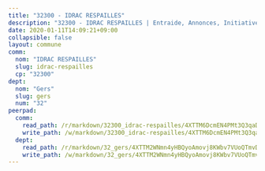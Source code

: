 ```yaml
---
title: "32300 - IDRAC RESPAILLES"
description: "32300 - IDRAC RESPAILLES | Entraide, Annonces, Initiatives"
date: 2020-01-11T14:09:21+09:00
collapsible: false
layout: commune
comm:
  nom: "IDRAC RESPAILLES"
  slug: idrac-respailles
  cp: "32300"
dept:
  nom: "Gers"
  slug: gers
  num: "32"
peerpad:
  comm:
    read_path: /r/markdown/32300_idrac-respailles/4XTTM6DcmEN4PMt3Q3qaDF7jc8a2DLNaQ3ZmzB4pq7LQQDRkw
    write_path: /w/markdown/32300_idrac-respailles/4XTTM6DcmEN4PMt3Q3qaDF7jc8a2DLNaQ3ZmzB4pq7LQQDRkw-K3TgUL1kN8EH4Jad7tsCu2mWRmAEar3Gy7eeb2NzQbZdYvKJmgUoKiWHNnMdSLyVMtzUcnEH65KaBaKWkACAm7AseVq1V7mynsrmZK5hVq1Hh4SdV4v8HRRFouoGKhtSyRx4nbZd
  dept:
    read_path: /r/markdown/32_gers/4XTTM2WNmn4yHBQyoAmovj8KWbv7VUoQTmvDpdT3o124AgWEe
    write_path: /w/markdown/32_gers/4XTTM2WNmn4yHBQyoAmovj8KWbv7VUoQTmvDpdT3o124AgWEe-K3TgUpYJfQLfW5uoLbdwErZNx29AEkCAso1EvCZzqaD3z7aQWWvGchjPJifpsj2b2MrnxAXUWCQXyv6K9rEMDPiEmuqTRE8ziuYLh1MUbtQUwwoYxV2abqSdJr66fFRHJZtY62y8
---
```


